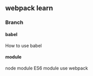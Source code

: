 ## webpack learn

### Branch
#### babel
How to use babel

#### module
node module
ES6 module use webpack

